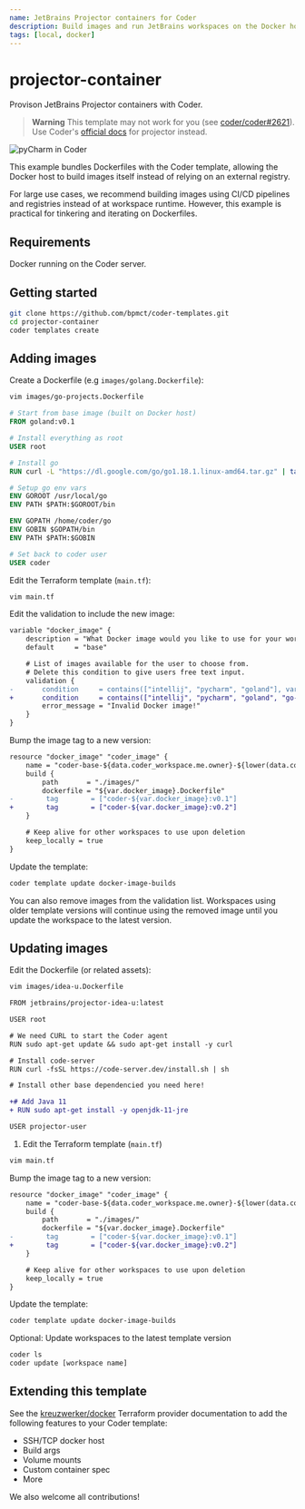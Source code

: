 ```yaml
---
name: JetBrains Projector containers for Coder
description: Build images and run JetBrains workspaces on the Docker host with no image registry required
tags: [local, docker]
---
```


# projector-container

Provison JetBrains Projector containers with Coder.

> **Warning** This template may not work for you (see [coder/coder#2621](https://github.com/coder/coder/issues/2621)). Use Coder's [official docs](https://github.com/coder/coder/issues/2621) for projector instead.

![pyCharm in Coder](https://raw.githubusercontent.com/bpmct/coder-templates/main/screenshots/projector-pycharm.png)

This example bundles Dockerfiles with the Coder template, allowing the Docker host to build images itself instead of relying on an external registry.

For large use cases, we recommend building images using CI/CD pipelines and registries instead of at workspace runtime. However, this example is practical for tinkering and iterating on Dockerfiles.

## Requirements

Docker running on the Coder server.

## Getting started

```sh
git clone https://github.com/bpmct/coder-templates.git
cd projector-container
coder templates create
```

## Adding images

Create a Dockerfile (e.g `images/golang.Dockerfile`):

```sh
vim images/go-projects.Dockerfile
```

```Dockerfile
# Start from base image (built on Docker host)
FROM goland:v0.1

# Install everything as root
USER root

# Install go
RUN curl -L "https://dl.google.com/go/go1.18.1.linux-amd64.tar.gz" | tar -C /usr/local -xzvf -

# Setup go env vars
ENV GOROOT /usr/local/go
ENV PATH $PATH:$GOROOT/bin

ENV GOPATH /home/coder/go
ENV GOBIN $GOPATH/bin
ENV PATH $PATH:$GOBIN

# Set back to coder user
USER coder
```

Edit the Terraform template (`main.tf`):

```sh
vim main.tf
```

Edit the validation to include the new image:

```diff
variable "docker_image" {
    description = "What Docker image would you like to use for your workspace?"
    default     = "base"

    # List of images available for the user to choose from.
    # Delete this condition to give users free text input.
    validation {
-       condition     = contains(["intellij", "pycharm", "goland"], var.docker_image)
+       condition     = contains(["intellij", "pycharm", "goland", "go-projects"], var.docker_image)
        error_message = "Invalid Docker image!"
    }
}
```

Bump the image tag to a new version:

```diff
resource "docker_image" "coder_image" {
    name = "coder-base-${data.coder_workspace.me.owner}-${lower(data.coder_workspace.me.name)}"
    build {
        path       = "./images/"
        dockerfile = "${var.docker_image}.Dockerfile"
-        tag        = ["coder-${var.docker_image}:v0.1"]
+        tag        = ["coder-${var.docker_image}:v0.2"]
    }

    # Keep alive for other workspaces to use upon deletion
    keep_locally = true
}
```

Update the template:

```sh
coder template update docker-image-builds
```

You can also remove images from the validation list. Workspaces using older template versions will continue using
the removed image until you update the workspace to the latest version.

## Updating images

Edit the Dockerfile (or related assets):

```sh
vim images/idea-u.Dockerfile
```

```diff
FROM jetbrains/projector-idea-u:latest

USER root

# We need CURL to start the Coder agent
RUN sudo apt-get update && sudo apt-get install -y curl

# Install code-server
RUN curl -fsSL https://code-server.dev/install.sh | sh

# Install other base dependencied you need here!

+# Add Java 11
+ RUN sudo apt-get install -y openjdk-11-jre

USER projector-user
```

1. Edit the Terraform template (`main.tf`)

```sh
vim main.tf
```

Bump the image tag to a new version:

```diff
resource "docker_image" "coder_image" {
    name = "coder-base-${data.coder_workspace.me.owner}-${lower(data.coder_workspace.me.name)}"
    build {
        path       = "./images/"
        dockerfile = "${var.docker_image}.Dockerfile"
-        tag        = ["coder-${var.docker_image}:v0.1"]
+        tag        = ["coder-${var.docker_image}:v0.2"]
    }

    # Keep alive for other workspaces to use upon deletion
    keep_locally = true
}
```

Update the template:

```sh
coder template update docker-image-builds
```

Optional: Update workspaces to the latest template version

```sh
coder ls
coder update [workspace name]
```

## Extending this template

See the [kreuzwerker/docker](https://registry.terraform.io/providers/kreuzwerker/docker) Terraform provider documentation to
add the following features to your Coder template:

- SSH/TCP docker host
- Build args
- Volume mounts
- Custom container spec
- More

We also welcome all contributions!
